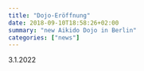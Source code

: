 ```yaml
---
title: "Dojo-Eröffnung"
date: 2018-09-10T18:58:26+02:00
summary: "new Aikido Dojo in Berlin"
categories: ["news"]
---
```


3.1.2022